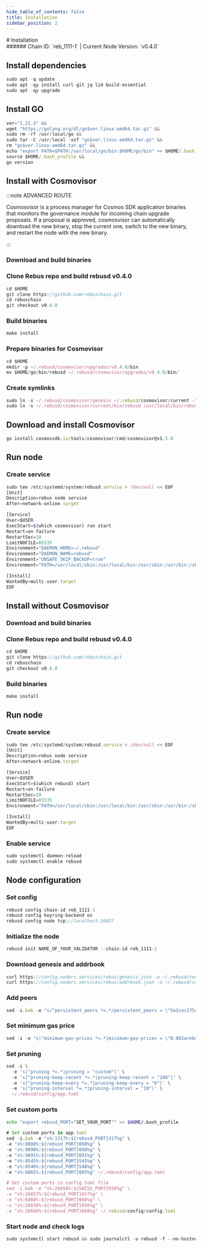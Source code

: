 ```yaml
---
hide_table_of_contents: false
title: Installation
sidebar_position: 2
---
```


<div class="h1-with-icon icon-rebus">
# Installation
</div>
###### Chain ID: `reb_1111-1` | Current Node Version: `v0.4.0`

## Install dependencies

```js
sudo apt -q update
sudo apt -qy install curl git jq lz4 build-essential
sudo apt -qy upgrade
```

## Install GO
```js
ver="1.21.3" &&
wget "https://golang.org/dl/go$ver.linux-amd64.tar.gz" &&
sudo rm -rf /usr/local/go &&
sudo tar -C /usr/local -xzf "go$ver.linux-amd64.tar.gz" &&
rm "go$ver.linux-amd64.tar.gz" &&
echo "export PATH=$PATH:/usr/local/go/bin:$HOME/go/bin" >> $HOME/.bash_profile &&
source $HOME/.bash_profile &&
go version
```

## Install with Cosmovisor
:::note ADVANCED ROUTE

Cosmosvisor is a process manager for Cosmos SDK application binaries that monitors the governance module for incoming chain upgrade proposals. If a proposal is approved, cosmosvisor can automatically download the new binary, stop the current one, switch to the new binary, and restart the node with the new binary.

:::
### Download and build binaries
### Clone Rebus repo and build rebusd v0.4.0
```js
cd $HOME
git clone https://github.com/rebuschain.git
cd rebuschain
git checkout v0.4.0
```

### Build binaries
```js
make install
```
### Prepare binaries for Cosmovisor
```js
cd $HOME
mkdir -p ~/.rebusd/cosmovisor/upgrades/v0.4.0/bin
mv $HOME/go/bin/rebusd ~/.rebusd/cosmovisor/upgrades/v0.4.0/bin/
```

### Create symlinks
```js
sudo ln -s ~/.rebusd/cosmovisor/genesis ~/.rebusd/cosmovisor/current -f
sudo ln -s ~/.rebusd/cosmovisor/current/bin/rebusd /usr/local/bin/rebusd -f
```

## Download and install Cosmovisor
```js
go install cosmossdk.io/tools/cosmovisor/cmd/cosmovisor@v1.5.0
```

## Run node
### Create service
```js
sudo tee /etc/systemd/system/rebusd.service > /dev/null << EOF
[Unit]
Description=rebus node service
After=network-online.target

[Service]
User=$USER
ExecStart=$(which cosmovisor) run start
Restart=on-failure
RestartSec=10
LimitNOFILE=65535
Environment="DAEMON_HOME=~/.rebusd"
Environment="DAEMON_NAME=rebusd"
Environment="UNSAFE_SKIP_BACKUP=true"
Environment="PATH=/usr/local/sbin:/usr/local/bin:/usr/sbin:/usr/bin:/sbin:/bin:/usr/games:/usr/local/games:/snap/bin:~/.rebusd/cosmovisor/current/bin"

[Install]
WantedBy=multi-user.target
EOF
```

## Install without Cosmovisor

### Download and build binaries
### Clone Rebus repo and build rebusd v0.4.0
```js
cd $HOME
git clone https://github.com/rebuschain.git
cd rebuschain
git checkout v0.4.0
```

### Build binaries
```js
make install
```

## Run node
### Create service
```js
sudo tee /etc/systemd/system/rebusd.service > /dev/null << EOF
[Unit]
Description=rebus node service
After=network-online.target

[Service]
User=$USER
ExecStart=$(which rebusd) start
Restart=on-failure
RestartSec=10
LimitNOFILE=65535
Environment="PATH=/usr/local/sbin:/usr/local/bin:/usr/sbin:/usr/bin:/sbin:/bin:/usr/games:/usr/local/games:/snap/bin"

[Install]
WantedBy=multi-user.target
EOF
```

### Enable service
```js
sudo systemctl daemon-reload
sudo systemctl enable rebusd
```

## Node configuration
### Set config
```js
rebusd config chain-id reb_1111-1
rebusd config keyring-backend os
rebusd config node tcp://localhost:26657
```

### Initialize the node
```js
rebusd init NAME_OF_YOUR_VALIDATOR --chain-id reb_1111-1
```

### Download genesis and addrbook
```js
curl https://config.noders.services/rebus/genesis.json -o ~/.rebusd/config/genesis.json
curl https://config.noders.services/rebus/addrbook.json -o ~/.rebusd/config/addrbook.json
```
### Add peers
```js
sed -i.bak -e "s/^persistent_peers *=.*/persistent_peers = \"5e2cec275c80ad800e7c071235a37f87ec0ec9ff@rebus-rpc.noders.services:18656\"/" ~/.rebusd/config/config.toml
```

### Set minimum gas price
```js
sed -i -e "s|^minimum-gas-prices *=.*|minimum-gas-prices = \"0.001arebus\"|" ~/.rebusd/config/app.toml
```
### Set pruning
```js
sed -i \
  -e 's|^pruning *=.*|pruning = "custom"|' \
  -e 's|^pruning-keep-recent *=.*|pruning-keep-recent = "100"|' \
  -e 's|^pruning-keep-every *=.*|pruning-keep-every = "0"|' \
  -e 's|^pruning-interval *=.*|pruning-interval = "19"|' \
  ~/.rebusd/config/app.toml
```

### Set custom ports

```bash
echo "export rebusd_PORT="SET_YOUR_PORT"" >> $HOME/.bash_profile
```

```js
# Set custom ports in app.toml
sed -i.bak -e "s%:1317%:${rebusd_PORT}317%g" \
-e "s%:8080%:${rebusd_PORT}080%g" \
-e "s%:9090%:${rebusd_PORT}090%g" \
-e "s%:9091%:${rebusd_PORT}091%g" \
-e "s%:8545%:${rebusd_PORT}545%g" \
-e "s%:8546%:${rebusd_PORT}546%g" \
-e "s%:6065%:${rebusd_PORT}065%g" ~/.rebusd/config/app.toml

# Set custom ports in config.toml file
sed -i.bak -e "s%:26658%:${SWISS_PORT}658%g" \
-e "s%:26657%:${rebusd_PORT}657%g" \
-e "s%:6060%:${rebusd_PORT}060%g" \
-e "s%:26656%:${rebusd_PORT}656%g" \
-e "s%:26660%:${rebusd_PORT}660%g" ~/.rebusd/config/config.toml
```

### Start node and check logs
```js
sudo systemctl start rebusd && sudo journalctl -u rebusd -f --no-hostname -o cat
```
